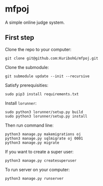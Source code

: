 # mfpoj

A simple online judge system.

## First step

Clone the repo to your computer:
```
git clone git@github.com:KuribohG/mfpoj.git
```

Clone the submodule:
```
git submodule update --init --recursive
```

Satisfy prerequisities:
```
sudo pip3 install requirements.txt
```

Install `lorunner`:
```
sudo python3 lorunner/setup.py build
sudo python3 lorunner/setup.py install
```

Then run command line:
```
python3 manage.py makemigrations oj
python3 manage.py sqlmigrate oj 0001
python3 manage.py migrate
```

If you want to create a super user:
```
python3 manage.py createsuperuser
```

To run server on your computer:
```
python3 manage.py runserver
```

